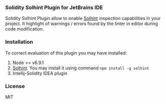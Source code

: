 ### Solidity Solhint Plugin for JetBrains IDE

Solidity Solhint Plugin allow to enable [Solhint](https://github.com/protofire/solhint)
inspection capabilities in your project. It highlight of warnings / errors found by the linter in editor during
code modification.

### Installation

To correct evaluation of this plugin you may have installed:

1. Node >= v6.9.1
2. [Solhint](https://github.com/protofire/solhint). You may install it using command `npm install -g solhint`
3. Intellij-Solidity IDEA plugin

### License
MIT